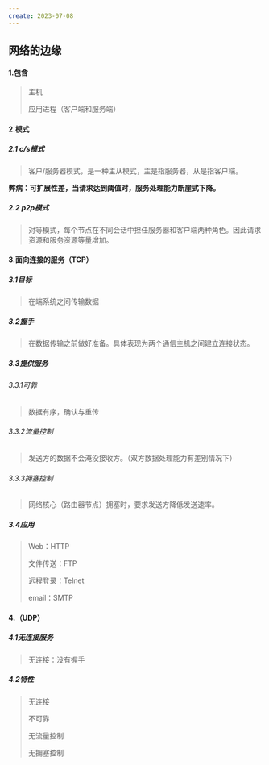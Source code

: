 ```yaml
---
create: 2023-07-08
---
```

## 网络的边缘

#### 1.包含

> 主机
>
> 应用进程（客户端和服务端）

#### 2.模式

##### 2.1 c/s模式

>客户/服务器模式，是一种主从模式，主是指服务器，从是指客户端。

**弊病：可扩展性差，当请求达到阈值时，服务处理能力断崖式下降。**

##### 2.2 p2p模式

> 对等模式，每个节点在不同会话中担任服务器和客户端两种角色。因此请求资源和服务资源等量增加。

#### 3.面向连接的服务（TCP）

##### 3.1目标

> 在端系统之间传输数据

##### 3.2握手

> 在数据传输之前做好准备。具体表现为两个通信主机之间建立连接状态。

##### 3.3提供服务

###### 3.3.1可靠

> 数据有序，确认与重传

###### 3.3.2流量控制

> 发送方的数据不会淹没接收方。（双方数据处理能力有差别情况下）

###### 3.3.3拥塞控制

> 网络核心（路由器节点）拥塞时，要求发送方降低发送速率。

##### 3.4应用

> Web：HTTP
>
> 文件传送：FTP
>
> 远程登录：Telnet
>
> email：SMTP

#### 4.（UDP）

##### 4.1无连接服务

>无连接：没有握手

##### 4.2特性

> 无连接
>
> 不可靠
>
> 无流量控制
>
> 无拥塞控制



